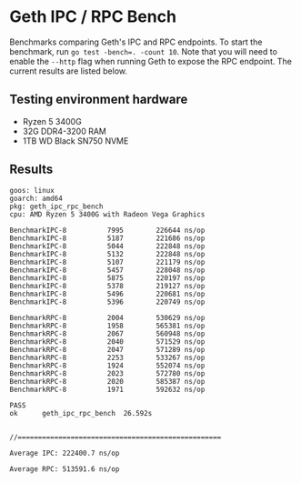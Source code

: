 # Geth IPC / RPC Bench
Benchmarks comparing Geth's IPC and RPC endpoints. To start the benchmark, run `go test -bench=. -count 10`. Note that you will need to enable the `--http` flag when running Geth to expose the RPC endpoint. The current results are listed below. 

## Testing environment hardware  
- Ryzen 5 3400G
- 32G DDR4-3200 RAM
- 1TB WD Black SN750 NVME


## Results

```
goos: linux
goarch: amd64
pkg: geth_ipc_rpc_bench
cpu: AMD Ryzen 5 3400G with Radeon Vega Graphics    

BenchmarkIPC-8   	    7995	    226644 ns/op
BenchmarkIPC-8   	    5187	    221686 ns/op
BenchmarkIPC-8   	    5044	    222848 ns/op
BenchmarkIPC-8   	    5132	    222848 ns/op
BenchmarkIPC-8   	    5107	    221179 ns/op
BenchmarkIPC-8   	    5457	    228048 ns/op
BenchmarkIPC-8   	    5875	    220197 ns/op
BenchmarkIPC-8   	    5378	    219127 ns/op
BenchmarkIPC-8   	    5496	    220681 ns/op
BenchmarkIPC-8   	    5396	    220749 ns/op

BenchmarkRPC-8   	    2004	    530629 ns/op
BenchmarkRPC-8   	    1958	    565381 ns/op
BenchmarkRPC-8   	    2067	    560948 ns/op
BenchmarkRPC-8   	    2040	    571529 ns/op
BenchmarkRPC-8   	    2047	    571289 ns/op
BenchmarkRPC-8   	    2253	    533267 ns/op
BenchmarkRPC-8   	    1924	    552074 ns/op
BenchmarkRPC-8   	    2023	    572780 ns/op
BenchmarkRPC-8   	    2020	    585387 ns/op
BenchmarkRPC-8   	    1971	    592632 ns/op

PASS
ok  	geth_ipc_rpc_bench	26.592s


//==================================================

Average IPC: 222400.7 ns/op

Average RPC: 513591.6 ns/op




```
